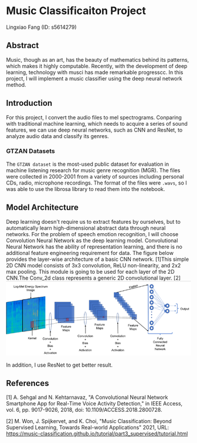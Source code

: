 # Music Classificaiton Project
Lingxiao Fang (ID: s5614279)

## Abstract
Music, though as an art, has the beauty of mathematics behind its patterns, which makes it highly computable. Recently, with the development of deep learning, technology with musci has made remarkable progresscc. In this project, I will implement a music classifier using the deep neural network method.

## Introduction
For this project, I convert the audio files to mel spectrograms. Conparing with traditional machine learning, which needs to acquire a series of sound features, we can use deep neural networks, such as CNN and ResNet, to analyze audio data and classify its genres. 

### GTZAN Datasets

The `GTZAN dataset` is the most-used public dataset for evaluation in machine listening research for music genre recognition (MGR). The files were collected in 2000-2001 from a variety of sources including personal CDs, radio, microphone recordings. The format of the files were `.wavs`, so I was able to use the librosa library to read them into the notebook.

## Model Architecture
Deep learning doesn't require us to extract features by ourselves, but to automatically learn high-dimensional abstract data through neural networks. For the problem of speech emotion recognition, I will choose Convolution Neural Network as the deep learning model. Convolutional Neural Network has the ability of representation learning, and there is no additional feature engineering requirement for data. The figure below provides the layer-wise architecture of a basic CNN network. [1]This simple 2D CNN model consists of 3x3 convolution, ReLU non-linearity, and 2x2 max pooling. This module is going to be used for each layer of the 2D CNN.The Conv_2d class represents a generic 2D convolutional layer. [2]
![alt text](ProjectImage/cnn.png)

In addition, I use ResNet to get better result. 

## References
[1] A. Sehgal and N. Kehtarnavaz, "A Convolutional Neural Network Smartphone App for Real-Time Voice Activity Detection," in IEEE Access, vol. 6, pp. 9017-9026, 2018, doi: 10.1109/ACCESS.2018.2800728.

[2] M. Won, J. Spijkervet, and K. Choi, "Music Classification: Beyond Supervised Learning, Towards Real-world Applications" 2021, URL: https://music-classification.github.io/tutorial/part3_supervised/tutorial.html

